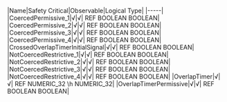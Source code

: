 ﻿

|Name|Safety Critical|Observable|Logical Type|
|-----|
|CoercedPermissive_1|√|√| REF BOOLEAN BOOLEAN|
|CoercedPermissive_2|√|√| REF BOOLEAN BOOLEAN|
|CoercedPermissive_3|√|√| REF BOOLEAN BOOLEAN|
|CoercedPermissive_4|√|√| REF BOOLEAN BOOLEAN|
|CrossedOverlapTimerInitialSignal|√|√| REF BOOLEAN BOOLEAN|
|NotCoercedRestrictive_1|√|√| REF BOOLEAN BOOLEAN|
|NotCoercedRestrictive_2|√|√| REF BOOLEAN BOOLEAN|
|NotCoercedRestrictive_3|√|√| REF BOOLEAN BOOLEAN|
|NotCoercedRestrictive_4|√|√| REF BOOLEAN BOOLEAN|
|OverlapTimer|√|√| REF NUMERIC_32 \h NUMERIC_32|
|OverlapTimerPermissive|√|√| REF BOOLEAN BOOLEAN|

